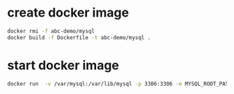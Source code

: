 
# create docker image

```bash
docker rmi -f abc-demo/mysql
docker build -f Dockerfile -t abc-demo/mysql .
```

# start docker image

```bash
docker run  -v /var/mysql:/var/lib/mysql -p 3306:3306 -e MYSQL_ROOT_PASSWORD=abc-demo -d abc-demo/mysql
```
